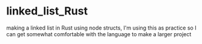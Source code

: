 # linked_list_Rust
making a linked list in Rust using node structs, I'm using this as practice so I can get somewhat comfortable with the language to make a larger project
